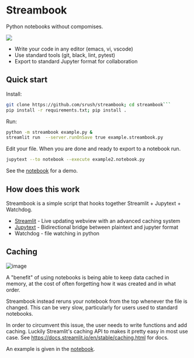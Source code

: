 # Streambook

Python notebooks without compomises. 

<img src="output.gif">

* Write your code in any editor (emacs, vi, vscode)
* Use standard tools (git, black, lint, pytest)
* Export to standard Jupyter format for collaboration

## Quick start

Install:

```bash
git clone https://github.com/srush/streambook; cd streambook```
pip install -r requirements.txt; pip install .
```

Run:

```bash
python -m streambook example.py & 
streamlit run  --server.runOnSave true example.streambook.py
```

Edit your file. When you are done and ready to export to a notebook run.

```bash
jupytext --to notebook --execute example2.notebook.py
```

See the [notebook](example.notebook.ipynb) for a demo.


## How does this work 

Streambook is a simple script that hooks together Streamlit + Jupytext + Watchdog.

* [Streamlit](https://docs.streamlit.io/) - Live updating webview with an advanced caching system
* [Jupytext](jupytext.readthedocs.io) - Bidirectional bridge between plaintext and jupyter format
* Watchdog - file watching in python


## Caching

![image](https://user-images.githubusercontent.com/35882/114342503-f0273d80-9b29-11eb-96d2-3fdd7938a04c.png)


A "benefit" of using notebooks is being able to keep data cached in memory, 
at the cost of often forgetting how it was created and in what order. 

Streambook instead reruns your notebook from the top whenever the file is changed. 
This can be very slow, particularly for users used to standard notebooks.

In order to circumvent this issue, the user needs to write functions and add caching. 
Luckily Streamlit's caching API to makes it pretty easy in most use case. See 
https://docs.streamlit.io/en/stable/caching.html for docs. 

An example is given in the [notebook](example.notebook.py).
